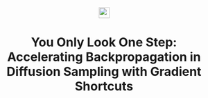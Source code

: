 <h1 align="center"> <img src="assets/favicon.ico" height="25"/> 
<h1 align="center">  You Only Look One Step: Accelerating Backpropagation in Diffusion Sampling with Gradient Shortcuts 
